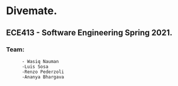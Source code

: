 # Divemate. 

## ECE413 - Software Engineering Spring 2021. 

### Team: 
          - Wasiq Nauman
          -Luis Sosa
          -Renzo Pederzoli
          -Ananya Bhargava
